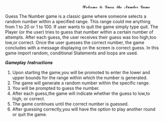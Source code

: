                                        𝓦𝓮𝓵𝓬𝓸𝓶𝓮 𝓽𝓸 𝓖𝓾𝓮𝓼𝓼 𝓽𝓱𝓮 𝓝𝓾𝓶𝓫𝓮𝓻 𝓖𝓪𝓶𝓮

Guess The Number game is a classic game where someone selects a random number within a specified range. This range could me anything from 1 to 20 or 1 to 100. If user wants to quit the game simply type quit. The Player (or the user) tries to guess that number within a certain  number of attempts. After each guess, the user receives their guess was too high,too low,or correct. Once the user guesses the correct number, the game concludes with a message displaying on the screen is correct guess. In this game import random, conditional Statements and loops are used.

𝑮𝒂𝒎𝒆𝒑𝒍𝒂𝒚 𝑰𝒏𝒔𝒕𝒓𝒖𝒄𝒕𝒊𝒐𝒏𝒔
1. Upon starting the game,you will be promoted to enter the lower and upper bounds for the range within which the number is generated.
2. The game will generate a random number within the specific range.
3. You will be prompted to guess the number.
4. After each guess,the game will indicate whether the guess to low,to high, or correct.
5. The game continues until the correct number is guessed.
6. After guessing correctly,you will have the option to play another round or quit the game.
